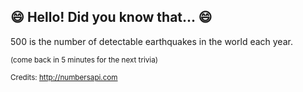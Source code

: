 ## :smile: Hello! Did you know that... :smile:
500 is the number of detectable earthquakes in the world each year.

<sup>(come back in 5 minutes for the next trivia)</sup>


<sup>Credits: http://numbersapi.com</sup>
